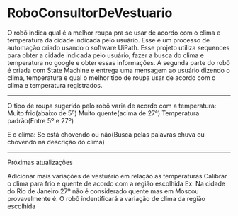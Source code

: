# RoboConsultorDeVestuario
O robô indica qual é a melhor roupa pra se usar de acordo com o clima e temperatura da cidade indicada pelo usuário.
Esse é um processo de automação criado usando o software UiPath. Esse projeto utiliza sequences para obter a cidade indicada pelo usuário,
fazer a busca do clima e temperatura no google e obter essas informações. 
A segunda parte do robô é criada com State Machine e entrega uma mensagem ao usuário dizendo o clima, temperatura e qual o melhor tipo
de roupa usar de acordo com o clima e temperatura registrados.
- - - - - - - - - - - - - - - - - - - - - - - - - - - - - - - - - - - - - - - - - - - - - - - - - - - - - - - - - - - - -
O tipo de roupa sugerido pelo robô varia de acordo com a temperatura: 
Muito frio(abaixo de 5º)
Muito quente(acima de 27°)
Temperatura padrão(Entre 5º e 27º)

E o clima:
Se está chovendo ou não(Busca pelas palavras chuva ou chovendo na descrição do clima)
- - - - - - - - - - - - - - - - - - - - - - - - - - - - - - - - - - - - - - - - - - - - - - - - - - - - - - - - - - - - -
Próximas atualizações

Adicionar mais variações de vestuário em relação as temperaturas
Calibrar o clima para frio e quente de acordo com a região escolhida
Ex: Na cidade do Rio de Janeiro 27º não é considerado quente mas em Moscou provavelmente é. 
O robô indentificará a variação de clima da região escolhida
